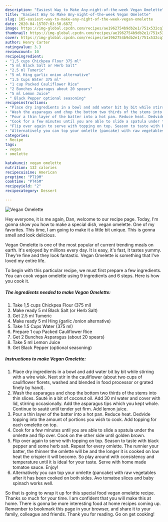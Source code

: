 ```yaml
---
description: "Easiest Way to Make Any-night-of-the-week Vegan Omelette"
title: "Easiest Way to Make Any-night-of-the-week Vegan Omelette"
slug: 105-easiest-way-to-make-any-night-of-the-week-vegan-omelette
date: 2020-04-15T07:03:50.687Z
image: https://img-global.cpcdn.com/recipes/ae1962754b9db2e1/751x532cq70/vegan-omelette-recipe-main-photo.jpg
thumbnail: https://img-global.cpcdn.com/recipes/ae1962754b9db2e1/751x532cq70/vegan-omelette-recipe-main-photo.jpg
cover: https://img-global.cpcdn.com/recipes/ae1962754b9db2e1/751x532cq70/vegan-omelette-recipe-main-photo.jpg
author: Henry Carter
ratingvalue: 3.3
reviewcount: 10
recipeingredient:
- "1,5 cups Chickpea Flour 375 ml"
- "5 ml Black Salt or Herb Salt"
- "2.5 ml Tumeric"
- "5 ml Hing garlic onion alternative"
- "1.5 Cups Water 375 ml"
- "1 cup Packed Cauliflower Rice"
- "2 Bunches Asparagus about 20 spears"
- "5 ml Lemon Juice"
- " Black Pepper optional seasoning"
recipeinstructions:
- "Place dry ingredients in a bowl and add water bit by bit while stirring with a wire wisk. Next stir in the cauliflower (about two cups of cauliflower florets, washed and blended in food processor or grated finely by hand)."
- "Wash the asparagus and chop the bottom two thirds of the stems into thin slices. Sauté in a bit of coconut oil. Add 30 ml water and cover with lid, stirring occasionally. Add the asparagus tips which you kept whole. Continue to sauté until tender yet firm. Add lemon juice."
- "Pour a thin layer of the batter into a hot pan. Reduce heat. Dedvide topping into the amount of portions you wish to cook. Add topping for each omelette on top."
- "Cook for a few minutes until you are able to slide a spatula under the omlette and flip over. Cook on the other side until golden brown."
- "Flip over again to serve with topping on top. Season to taste with black pepper and some herb salt. Repeat for every omlette. The runnier your batter, the thinner the omlette will be and the longer it is cooked on low heat the crispier it will become. So play around with consistency and temperature until it is ideal for your taste. Serve with home made tomatoe sauce. Enjoy!"
- "Alternatively you can top your omlette (pancake) with raw vegetables after it has been cooked on both sides. Avo tomatoe slices and baby spinach works well."
categories:
- Recipe
tags:
- vegan
- omelette

katakunci: vegan omelette 
nutrition: 132 calories
recipecuisine: American
preptime: "PT19M"
cooktime: "PT45M"
recipeyield: "2"
recipecategory: Dessert

---
```



![Vegan Omelette](https://img-global.cpcdn.com/recipes/ae1962754b9db2e1/751x532cq70/vegan-omelette-recipe-main-photo.jpg)

Hey everyone, it is me again, Dan, welcome to our recipe page. Today, I'm gonna show you how to make a special dish, vegan omelette. One of my favorites. This time, I am going to make it a little bit unique. This is gonna smell and look delicious.



Vegan Omelette is one of the most popular of current trending meals on earth. It's enjoyed by millions every day. It is easy, it's fast, it tastes yummy. They're fine and they look fantastic. Vegan Omelette is something that I've loved my entire life.


To begin with this particular recipe, we must first prepare a few ingredients. You can cook vegan omelette using 9 ingredients and 6 steps. Here is how you cook it.

<!--inarticleads1-->

##### The ingredients needed to make Vegan Omelette:

1. Take 1,5 cups Chickpea Flour (375 ml)
1. Make ready 5 ml Black Salt (or Herb Salt)
1. Get 2.5 ml Tumeric
1. Make ready 5 ml Hing (garlic /onion alternative)
1. Take 1.5 Cups Water (375 ml)
1. Prepare 1 cup Packed Cauliflower Rice
1. Get 2 Bunches Asparagus (about 20 spears)
1. Take 5 ml Lemon Juice
1. Get  Black Pepper (optional seasoning)




<!--inarticleads2-->

##### Instructions to make Vegan Omelette:

1. Place dry ingredients in a bowl and add water bit by bit while stirring with a wire wisk. Next stir in the cauliflower (about two cups of cauliflower florets, washed and blended in food processor or grated finely by hand).
1. Wash the asparagus and chop the bottom two thirds of the stems into thin slices. Sauté in a bit of coconut oil. Add 30 ml water and cover with lid, stirring occasionally. Add the asparagus tips which you kept whole. Continue to sauté until tender yet firm. Add lemon juice.
1. Pour a thin layer of the batter into a hot pan. Reduce heat. Dedvide topping into the amount of portions you wish to cook. Add topping for each omelette on top.
1. Cook for a few minutes until you are able to slide a spatula under the omlette and flip over. Cook on the other side until golden brown.
1. Flip over again to serve with topping on top. Season to taste with black pepper and some herb salt. Repeat for every omlette. The runnier your batter, the thinner the omlette will be and the longer it is cooked on low heat the crispier it will become. So play around with consistency and temperature until it is ideal for your taste. Serve with home made tomatoe sauce. Enjoy!
1. Alternatively you can top your omlette (pancake) with raw vegetables after it has been cooked on both sides. Avo tomatoe slices and baby spinach works well.




So that is going to wrap it up for this special food vegan omelette recipe. Thanks so much for your time. I am confident that you will make this at home. There is gonna be more interesting food at home recipes coming up. Remember to bookmark this page in your browser, and share it to your family, colleague and friends. Thank you for reading. Go on get cooking!
